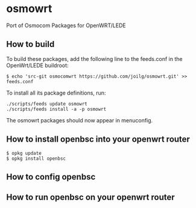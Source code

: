 # osmowrt
Port of Osmocom  Packages for OpenWRT/LEDE


## How to build

To build these packages, add the following line to the feeds.conf
in the OpenWrt/LEDE buildroot:

```
$ echo 'src-git osmocomwrt https://github.com/joilg/osmowrt.git' >> feeds.conf
```

To install all its package definitions, run:

```
./scripts/feeds update osmowrt
./scripts/feeds install -a -p osmowrt
```

The osmowrt packages should now appear in menuconfig.


## How to install openbsc into your openwrt router

```
$ opkg update
$ opkg install openbsc
```


## How to config openbsc





## How to run openbsc on your openwrt router